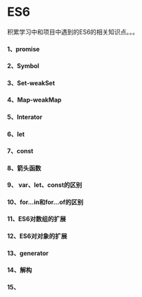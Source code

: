 # ES6
积累学习中和项目中遇到的ES6的相关知识点。。。
#### 1、promise
#### 2、Symbol
#### 3、Set-weakSet
#### 4、Map-weakMap
#### 5、Interator
#### 6、let
#### 7、const
#### 8、箭头函数
#### 9、 var、let、const的区别
#### 10、for...in和for...of的区别
#### 11、ES6对数组的扩展
#### 12、ES6对对象的扩展
#### 13、generator  
#### 14、解构
#### 15、
